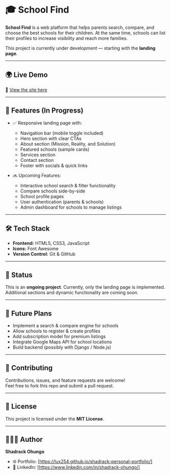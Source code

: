 # 🎓 School Find

**School Find** is a web platform that helps parents search, compare, and choose the best schools for their children. At the same time, schools can list their profiles to increase visibility and reach more families.  

This project is currently under development — starting with the **landing page**.

---

## 🌍 Live Demo

🔗 [View the site here](https://Lux254.github.io/schoolfind-website)  

---

## 🚀 Features (In Progress)

- ✅ Responsive landing page with:
  - Navigation bar (mobile toggle included)
  - Hero section with clear CTAs
  - About section (Mission, Reality, and Solution)
  - Featured schools (sample cards)
  - Services section
  - Contact section
  - Footer with socials & quick links

- 🔜 Upcoming Features:
  - Interactive school search & filter functionality  
  - Compare schools side-by-side  
  - School profile pages  
  - User authentication (parents & schools)  
  - Admin dashboard for schools to manage listings  

---

## 🛠️ Tech Stack

- **Frontend:** HTML5, CSS3, JavaScript  
- **Icons:** Font Awesome  
- **Version Control:** Git & GitHub  

---

## 📌 Status

This is an **ongoing project**. Currently, only the landing page is implemented. Additional sections and dynamic functionality are coming soon.  

---

## 🎯 Future Plans

- Implement a search & compare engine for schools  
- Allow schools to register & create profiles  
- Add subscription model for premium listings  
- Integrate Google Maps API for school locations  
- Build backend (possibly with Django / Node.js)  

---

## 🤝 Contributing

Contributions, issues, and feature requests are welcome!  
Feel free to fork this repo and submit a pull request.  

---

## 📜 License

This project is licensed under the **MIT License**.

---

## 👨🏽‍💻 Author

**Shadrack Ohungo**  
- 🌐 Portfolio: [https://lux254.github.io/shadrack-personal-portfolio/]  
- 💼 LinkedIn: [https://www.linkedin.com/in/shadrack-ohungo/]  
